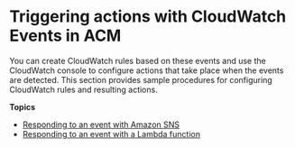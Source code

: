 # Triggering actions with CloudWatch Events in ACM<a name="example-actions"></a>

You can create CloudWatch rules based on these events and use the CloudWatch console to configure actions that take place when the events are detected\. This section provides sample procedures for configuring CloudWatch rules and resulting actions\.

**Topics**
+ [Responding to an event with Amazon SNS](event-sns-response.md)
+ [Responding to an event with a Lambda function](event-lambda-response.md)
